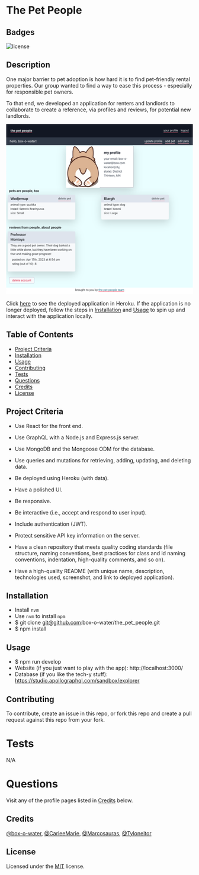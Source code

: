 # The Pet People

## Badges

![license](https://img.shields.io/static/v1?label=license&message=MIT&color=blue)

## Description

One major barrier to pet adoption is how hard it is to find pet-friendly rental properties. Our group wanted to find a way to ease this process - especially for responsible pet owners.

To that end, we developed an application for renters and landlords to collaborate to create a reference, via profiles and reviews, for potential new landlords.

![preview](/client/src/components/assets/the_pet_people_preview.png)

Click [here](https://thepetpeople.herokuapp.com/) to see the deployed application in Heroku. If the application is no longer deployed, follow the steps in [Installation](#installation) and [Usage](#usage) to spin up and interact with the application locally.

## Table of Contents

- [Project Criteria](#project-criteria)
- [Installation](#installation)
- [Usage](#usage)
- [Contributing](#contributing)
- [Tests](#tests)
- [Questions](#questions)
- [Credits](#credits)
- [License](#license)

## Project Criteria

- Use React for the front end.

- Use GraphQL with a Node.js and Express.js server.

- Use MongoDB and the Mongoose ODM for the database.

- Use queries and mutations for retrieving, adding, updating, and deleting data.

- Be deployed using Heroku (with data).

- Have a polished UI.

- Be responsive.

- Be interactive (i.e., accept and respond to user input).

- Include authentication (JWT).

- Protect sensitive API key information on the server.

- Have a clean repository that meets quality coding standards (file structure, naming conventions, best practices for class and id naming conventions, indentation, high-quality comments, and so on).

- Have a high-quality README (with unique name, description, technologies used, screenshot, and link to deployed application).

## Installation

- Install `nvm`
- Use `nvm` to install `npm`
- $ git clone git@github.com:box-o-water/the_pet_people.git
- $ npm install

## Usage

- $ npm run develop
- Website (if you just want to play with the app): http://localhost:3000/
- Database (if you like the tech-y stuff): https://studio.apollographql.com/sandbox/explorer

## Contributing

To contribute, create an issue in this repo, or fork this repo and create a pull request against this repo from your fork.

# Tests

N/A

# Questions

Visit any of the profile pages listed in [Credits](#credits) below.

## Credits

[@box-o-water](https://github.com/box-o-water), [@CarleeMarie](https://github.com/CarleeMarie), [@Marcosauras](https://github.com/Marcosauras), [@Tyloneitor](https://github.com/Tyloneitor)

## License

Licensed under the [MIT](/LICENSE) license.